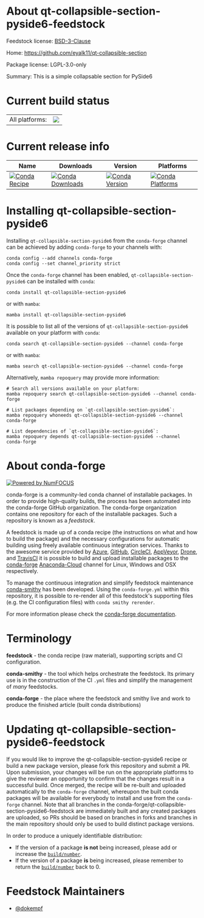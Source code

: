 About qt-collapsible-section-pyside6-feedstock
==============================================

Feedstock license: [BSD-3-Clause](https://github.com/conda-forge/qt-collapsible-section-pyside6-feedstock/blob/main/LICENSE.txt)

Home: https://github.com/eyalk11/qt-collapsible-section

Package license: LGPL-3.0-only

Summary: This is a simple collapsable section for PySide6

Current build status
====================


<table><tr><td>All platforms:</td>
    <td>
      <a href="https://dev.azure.com/conda-forge/feedstock-builds/_build/latest?definitionId=20503&branchName=main">
        <img src="https://dev.azure.com/conda-forge/feedstock-builds/_apis/build/status/qt-collapsible-section-pyside6-feedstock?branchName=main">
      </a>
    </td>
  </tr>
</table>

Current release info
====================

| Name | Downloads | Version | Platforms |
| --- | --- | --- | --- |
| [![Conda Recipe](https://img.shields.io/badge/recipe-qt--collapsible--section--pyside6-green.svg)](https://anaconda.org/conda-forge/qt-collapsible-section-pyside6) | [![Conda Downloads](https://img.shields.io/conda/dn/conda-forge/qt-collapsible-section-pyside6.svg)](https://anaconda.org/conda-forge/qt-collapsible-section-pyside6) | [![Conda Version](https://img.shields.io/conda/vn/conda-forge/qt-collapsible-section-pyside6.svg)](https://anaconda.org/conda-forge/qt-collapsible-section-pyside6) | [![Conda Platforms](https://img.shields.io/conda/pn/conda-forge/qt-collapsible-section-pyside6.svg)](https://anaconda.org/conda-forge/qt-collapsible-section-pyside6) |

Installing qt-collapsible-section-pyside6
=========================================

Installing `qt-collapsible-section-pyside6` from the `conda-forge` channel can be achieved by adding `conda-forge` to your channels with:

```
conda config --add channels conda-forge
conda config --set channel_priority strict
```

Once the `conda-forge` channel has been enabled, `qt-collapsible-section-pyside6` can be installed with `conda`:

```
conda install qt-collapsible-section-pyside6
```

or with `mamba`:

```
mamba install qt-collapsible-section-pyside6
```

It is possible to list all of the versions of `qt-collapsible-section-pyside6` available on your platform with `conda`:

```
conda search qt-collapsible-section-pyside6 --channel conda-forge
```

or with `mamba`:

```
mamba search qt-collapsible-section-pyside6 --channel conda-forge
```

Alternatively, `mamba repoquery` may provide more information:

```
# Search all versions available on your platform:
mamba repoquery search qt-collapsible-section-pyside6 --channel conda-forge

# List packages depending on `qt-collapsible-section-pyside6`:
mamba repoquery whoneeds qt-collapsible-section-pyside6 --channel conda-forge

# List dependencies of `qt-collapsible-section-pyside6`:
mamba repoquery depends qt-collapsible-section-pyside6 --channel conda-forge
```


About conda-forge
=================

[![Powered by
NumFOCUS](https://img.shields.io/badge/powered%20by-NumFOCUS-orange.svg?style=flat&colorA=E1523D&colorB=007D8A)](https://numfocus.org)

conda-forge is a community-led conda channel of installable packages.
In order to provide high-quality builds, the process has been automated into the
conda-forge GitHub organization. The conda-forge organization contains one repository
for each of the installable packages. Such a repository is known as a *feedstock*.

A feedstock is made up of a conda recipe (the instructions on what and how to build
the package) and the necessary configurations for automatic building using freely
available continuous integration services. Thanks to the awesome service provided by
[Azure](https://azure.microsoft.com/en-us/services/devops/), [GitHub](https://github.com/),
[CircleCI](https://circleci.com/), [AppVeyor](https://www.appveyor.com/),
[Drone](https://cloud.drone.io/welcome), and [TravisCI](https://travis-ci.com/)
it is possible to build and upload installable packages to the
[conda-forge](https://anaconda.org/conda-forge) [Anaconda-Cloud](https://anaconda.org/)
channel for Linux, Windows and OSX respectively.

To manage the continuous integration and simplify feedstock maintenance
[conda-smithy](https://github.com/conda-forge/conda-smithy) has been developed.
Using the ``conda-forge.yml`` within this repository, it is possible to re-render all of
this feedstock's supporting files (e.g. the CI configuration files) with ``conda smithy rerender``.

For more information please check the [conda-forge documentation](https://conda-forge.org/docs/).

Terminology
===========

**feedstock** - the conda recipe (raw material), supporting scripts and CI configuration.

**conda-smithy** - the tool which helps orchestrate the feedstock.
                   Its primary use is in the construction of the CI ``.yml`` files
                   and simplify the management of *many* feedstocks.

**conda-forge** - the place where the feedstock and smithy live and work to
                  produce the finished article (built conda distributions)


Updating qt-collapsible-section-pyside6-feedstock
=================================================

If you would like to improve the qt-collapsible-section-pyside6 recipe or build a new
package version, please fork this repository and submit a PR. Upon submission,
your changes will be run on the appropriate platforms to give the reviewer an
opportunity to confirm that the changes result in a successful build. Once
merged, the recipe will be re-built and uploaded automatically to the
`conda-forge` channel, whereupon the built conda packages will be available for
everybody to install and use from the `conda-forge` channel.
Note that all branches in the conda-forge/qt-collapsible-section-pyside6-feedstock are
immediately built and any created packages are uploaded, so PRs should be based
on branches in forks and branches in the main repository should only be used to
build distinct package versions.

In order to produce a uniquely identifiable distribution:
 * If the version of a package **is not** being increased, please add or increase
   the [``build/number``](https://docs.conda.io/projects/conda-build/en/latest/resources/define-metadata.html#build-number-and-string).
 * If the version of a package **is** being increased, please remember to return
   the [``build/number``](https://docs.conda.io/projects/conda-build/en/latest/resources/define-metadata.html#build-number-and-string)
   back to 0.

Feedstock Maintainers
=====================

* [@dokempf](https://github.com/dokempf/)

